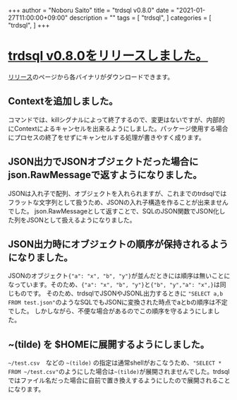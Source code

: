 +++
author = "Noboru Saito"
title = "trdsql v0.8.0"
date = "2021-01-27T11:00:00+09:00"
description = ""
tags = [
    "trdsql",
]
categories = [
    "trdsql",
]
+++

# [trdsql v0.8.0をリリースしました。](https://github.com/noborus/trdsql/releases)

[リリース](https://github.com/noborus/trdsql/releases/tag/v0.8.0)のページから各バイナリがダウンロードできます。

## Contextを追加しました。

コマンドでは、killシグナルによって終了するので、変更はないですが、内部的にContextによるキャンセルを出来るようにしました。パッケージ使用する場合にプロセスの終了をせずにキャンセルする処理が書きやすく成ります。

## JSON出力でJSONオブジェクトだった場合にjson.RawMessageで返すようになりました。

JSONは入れ子で配列、オブジェクトを入れられますが、これまでのtrdsqlではフラットな文字列として扱うため、JSONの入れ子構造を作ることが出来ませんでした。
json.RawMessageとして返すことで、SQLのJSON関数でJSON化した列をJSONとして扱えるようになりました。

## JSON出力時にオブジェクトの順序が保持されるようになりました。

JSONのオブジェクト`{"a": "x", "b", "y"}`が並んだときには順序は無いことになっています。そのため、`{"a": "x", "b", "y"}`と`{"b", "y","a": "x",}`は同じものです。
そのため、trdsqlでJSONやJSONL出力するときに `"SELECT a,b FROM test.json"`のようなSQLでもJSONに変換された時点でaとbの順序は不定でした。
しかしながら、不便な場合があるのでこの順序を守るようにしました。

## ~(tilde) を $HOMEに展開するようにしました。

`~/test.csv`　などの `~(tilde)` の指定は通常shellがおこなうため、`"SELECT * FROM ~/test.csv"`のようにした場合は`~(tilde)`が展開されませんでした。trdsqlではファイル名だった場合に自前で置き換えするようにしたので展開されることになります。
